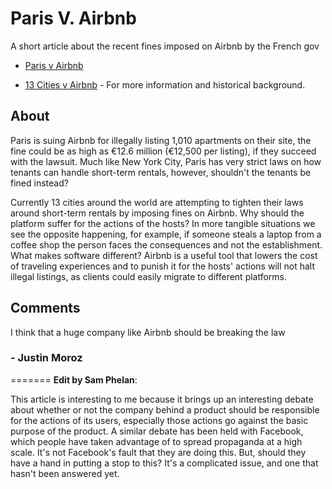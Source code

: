 # Paris V. Airbnb
A short article about the recent fines imposed on Airbnb by the French gov
* [Paris v Airbnb](https://techcrunch.com/2019/02/11/paris-sues-airbnb-for-illegal-listings-and-seeks-14-2-million/)

* [13 Cities v Airbnb](https://techcrunch.com/2019/02/11/paris-sues-airbnb-for-illegal-listings-and-seeks-14-2-million/)  - For more information and historical background.
## About

Paris is suing Airbnb for illegally listing 1,010 apartments on their site, the fine could be as high as €12.6 million (€12,500 per listing), if they succeed with the lawsuit. Much like New York City, Paris has very strict laws on how tenants can handle short-term rentals, however, shouldn't the tenants be fined instead?  

Currently 13 cities around the world are attempting to tighten their laws around short-term rentals by imposing fines on Airbnb. Why should the platform suffer for the actions of the hosts? In more tangible situations we see the opposite happening, for example, if someone steals a laptop from a coffee shop the person faces the consequences and not the establishment. What makes software different? Airbnb is a useful tool that lowers the cost of traveling experiences and to punish it for the hosts' actions will not halt illegal listings, as clients could easily migrate to different platforms.

## Comments

I think that a huge company like Airbnb should be breaking the law

### - Justin Moroz 
=======
**Edit by Sam Phelan**: 

This article is interesting to me because it brings up an interesting debate about whether or not the company behind a product should be responsible
for the actions of its users, especially those actions go against the basic purpose of the product. A similar debate has been held with Facebook,
which people have taken advantage of to spread propaganda at a high scale. It's not Facebook's fault that they are doing this. But, should they
have a hand in putting a stop to this? It's a complicated issue, and one that hasn't been answered yet. 
